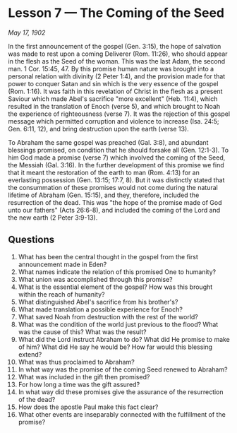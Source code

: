# Lesson 7 — The Coming of the Seed

*May 17, 1902*

In the first announcement of the gospel (Gen. 3:15), the hope of salvation was made to rest upon a coming Deliverer (Rom. 11:26), who should appear in the flesh as the Seed of the woman. This was the last Adam, the second man. 1 Cor. 15:45, 47. By this promise human nature was brought into a personal relation with divinity (2 Peter 1:4), and the provision made for that power to conquer Satan and sin which is the very essence of the gospel (Rom. 1:16). It was faith in this revelation of Christ in the flesh as a present Saviour which made Abel's sacrifice "more excellent" (Heb. 11:4), which resulted in the translation of Enoch (verse 5), and which brought to Noah the experience of righteousness (verse 7). It was the rejection of this gospel message which permitted corruption and violence to increase (Isa. 24:5; Gen. 6:11, 12), and bring destruction upon the earth (verse 13).

To Abraham the same gospel was preached (Gal. 3:8), and abundant blessings promised, on condition that he should forsake all (Gen. 12:1-3). To him God made a promise (verse 7) which involved the coming of the Seed, the Messiah (Gal. 3:16). In the further development of this promise we find that it meant the restoration of the earth to man (Rom. 4:13) for an everlasting possession (Gen. 13:15; 17:7, 8). But it was distinctly stated that the consummation of these promises would not come during the natural lifetime of Abraham (Gen. 15:15), and they, therefore, included the resurrection of the dead. This was "the hope of the promise made of God unto our fathers" (Acts 26:6-8), and included the coming of the Lord and the new earth (2 Peter 3:9-13).

## Questions

1. What has been the central thought in the gospel from the first announcement made in Eden?
2. What names indicate the relation of this promised One to humanity?
3. What union was accomplished through this promise?
4. What is the essential element of the gospel? How was this brought within the reach of humanity?
5. What distinguished Abel's sacrifice from his brother's?
6. What made translation a possible experience for Enoch?
7. What saved Noah from destruction with the rest of the world?
8. What was the condition of the world just previous to the flood? What was the cause of this? What was the result?
9. What did the Lord instruct Abraham to do? What did He promise to make of him? What did He say he would be? How far would this blessing extend?
10. What was thus proclaimed to Abraham?
11. In what way was the promise of the coming Seed renewed to Abraham?
12. What was included in the gift then promised?
13. For how long a time was the gift assured?
14. In what way did these promises give the assurance of the resurrection of the dead?
15. How does the apostle Paul make this fact clear?
16. What other events are inseparably connected with the fulfillment of the promise?